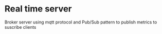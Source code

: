 # Real time server

Broker server using mqtt protocol and Pub/Sub pattern to publish metrics to suscribe clients
